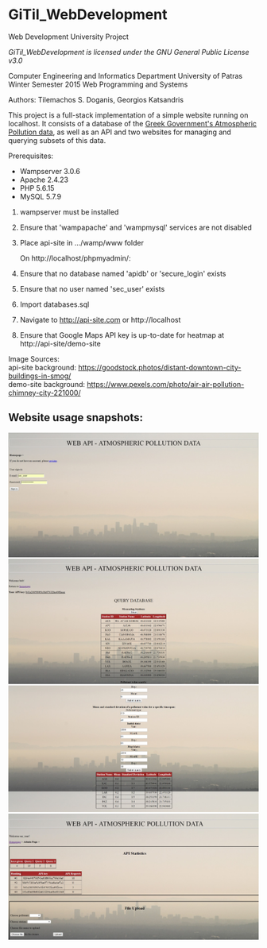 # GiTil_WebDevelopment
Web Development University Project

*GiTil_WebDevelopment is licensed under the GNU General Public License v3.0*

Computer Engineering and Informatics Department
University of Patras
Winter Semester 2015
Web Programming and Systems

Authors: Tilemachos S. Doganis, Georgios Katsandris

This project is a full-stack implementation of a simple website running on localhost. It consists of a database of the [Greek Government's
Atmospheric Pollution data](http://www.ypeka.gr/Default.aspx?tabid=492&language=el-GR), as well as an API and two websites for managing
and querying subsets of this data.

Prerequisites: 
 * Wampserver 3.0.6
 * Apache 2.4.23
 * PHP 5.6.15
 * MySQL 5.7.9  
 
1. wampserver must be installed   
2. Ensure that 'wampapache' and 'wampmysql' services are not disabled
3. Place api-site in .../wamp/www folder  
  
  
   On http://localhost/phpmyadmin/:
4. Ensure that no database named 'apidb' or 'secure_login' exists  
5. Ensure that no user named 'sec_user' exists  
6. Import databases.sql  
  
7. Navigate to http://api-site.com or http://localhost  
8. Ensure that Google Maps API key is up-to-date for heatmap at http://api-site/demo-site  

Image Sources:  
api-site background: https://goodstock.photos/distant-downtown-city-buildings-in-smog/  
demo-site background: https://www.pexels.com/photo/air-air-pollution-chimney-city-221000/

## Website usage snapshots:  

![alt text](https://github.com/GiTilemac/GiTil_WebDevelopment/blob/master/Snapshots/snapshot1.jpg)
![alt text](https://github.com/GiTilemac/GiTil_WebDevelopment/blob/master/Snapshots/snapshot2.jpg)
![alt text](https://github.com/GiTilemac/GiTil_WebDevelopment/blob/master/Snapshots/snapshot3.jpg)
![alt text](https://github.com/GiTilemac/GiTil_WebDevelopment/blob/master/Snapshots/snapshot4.jpg)
